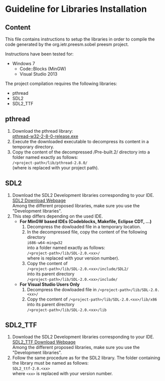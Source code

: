 # Guideline for Libraries Installation
## Content 

This file contains instructions to setup the libraries in order to compile the
code generated by the org.ietr.preesm.sobel preesm project. 

Instructions have been tested for:

* Windows 7 
  * Code::Blocks (MinGW)
  * Visual Studio 2013
  
The project compilation requires the following libraries:

* pthread 
* SDL2
* SDL2_TTF

## pthread 
1. Download the pthread library:   
   [pthread-w32-2-8-0-release.exe](ftp://sourceware.org/pub/pthreads-win32/pthreads-w32-2-8-0-release.exe)
2. Execute the downloaded executable to decompress its content in a temporary directory.
3. Copy the content of the decompressed /Pre-built.2/ directory into a folder named exactly as follows:  
  ```/<project-path>/lib/pthread-2.8.0/```  
  (where <project-path> is replaced with your project path).
   
## SDL2
1. Download the SDL2 Development libraries corresponding to your IDE.  
   [SDL2 Download Webpage](https://www.libsdl.org/download-2.0.php)  
   Among the different proposed libraries, make sure you use the "Development 
   libraries". 
3. This step differs depending on the used IDE.
   * **For MinGW based IDEs (Codeblocks, Makefile, Eclipse CDT, ...)**
     1. Decompress the dowloaded file in a temporary location. 
     2. In the decompressed file, copy the content of the following directory  
        ```i686-w64-mingw32```  
        into a folder named exactly as follows:  
        ```/<project-path>/lib/SDL-2.0.<xx>/```  
        where <xx> is replaced with your version number).
     3. Copy the content of  
        ```/<project-path>/lib/SDL-2.0.<xx>/include/SDL2/```  
        into its parent directory  
        ```/<project-path>/lib/SDL-2.0.<xx>/include/```
   * **For Visual Studio Users Only**  
     1. Decompress the dowloaded file in
	    ```/<project-path>/lib/SDL-2.0.<xx>/```
	 2. Copy the content of 
	    ```/<project-path>/lib/SDL-2.0.<xx>/lib/x86```  
		into its parent directory  
		```/<project-path>/lib/SDL-2.0.<xx>/lib```  

## SDL2_TTF
1. Download the SDL2 Development libraries corresponding to your IDE.  
   [SDL2_TTF Download Webpage](https://www.libsdl.org/projects/SDL_ttf/)  
   Among the different proposed libraries, make sure you use the "Development 
   libraries". 
2. Follow the same procedure as for the SDL2 library. The folder containing the library must be named as follows:  
   ```SDL2_ttf-2.0.<xx>```  
   where `<xx>` is replaced with your version number.